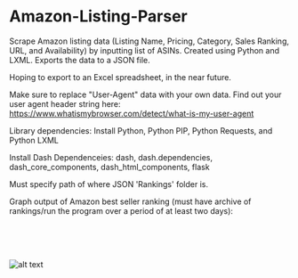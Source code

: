 # Amazon-Listing-Parser
Scrape Amazon listing data (Listing Name, Pricing, Category, Sales Ranking, URL, and Availability) by inputting list of ASINs. Created using Python and LXML. Exports the data to a JSON file.

Hoping to export to an Excel spreadsheet, in the near future.

Make sure to replace "User-Agent" data with your own data. Find out your user agent header string here: https://www.whatismybrowser.com/detect/what-is-my-user-agent

Library dependencies:
Install Python, Python PIP, Python Requests, and Python LXML

Install Dash Dependenceies: dash, dash.dependencies, dash_core_components, dash_html_components, flask

Must specify path of where JSON 'Rankings' folder is.

Graph output of Amazon best seller ranking (must have archive of rankings/run the program over a period of at least two days): 

<br />
<br />
<br />

![alt text](https://github.com/jmac006/Amazon-Listing-Parser/blob/master/category.PNG)
